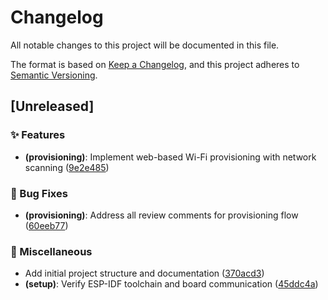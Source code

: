 # Changelog

All notable changes to this project will be documented in this file.

The format is based on [Keep a Changelog](https://keepachangelog.com/en/1.0.0/),
and this project adheres to [Semantic Versioning](https://semver.org/spec/v2.0.0.html).

## [Unreleased]

### ✨ Features
- **(provisioning)**: Implement web-based Wi-Fi provisioning with network scanning ([9e2e485](https://github.com/OmerFarukOruc/Esp32-S3-ThingsBoard/commit/9e2e485))

### 🐛 Bug Fixes
- **(provisioning)**: Address all review comments for provisioning flow ([60eeb77](https://github.com/OmerFarukOruc/Esp32-S3-ThingsBoard/commit/60eeb77))

### 🔧 Miscellaneous
- Add initial project structure and documentation ([370acd3](https://github.com/OmerFarukOruc/Esp32-S3-ThingsBoard/commit/370acd394be21369640221aa0c89e4cec04b43e3))
- **(setup)**: Verify ESP-IDF toolchain and board communication ([45ddc4a](https://github.com/OmerFarukOruc/Esp32-S3-ThingsBoard/commit/45ddc4a77962aaf59282e0196cda7dfc4cdfb71b))
